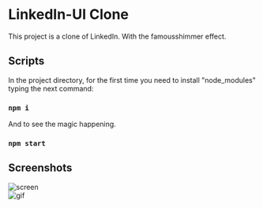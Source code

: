 # LinkedIn-UI Clone

This project is a clone of LinkedIn. With the famousshimmer effect.

## Scripts
In the project directory, for the first time you need to install "node_modules" typing the next command:
### `npm i`
And to see the magic happening.
### `npm start`

## Screenshots
![screen](https://user-images.githubusercontent.com/33318630/94940478-77d12700-04cb-11eb-85ad-5f043f5e4a89.png)
<br>
![gif](https://user-images.githubusercontent.com/33318630/94940465-74d63680-04cb-11eb-9934-94eb78acd367.gif)


